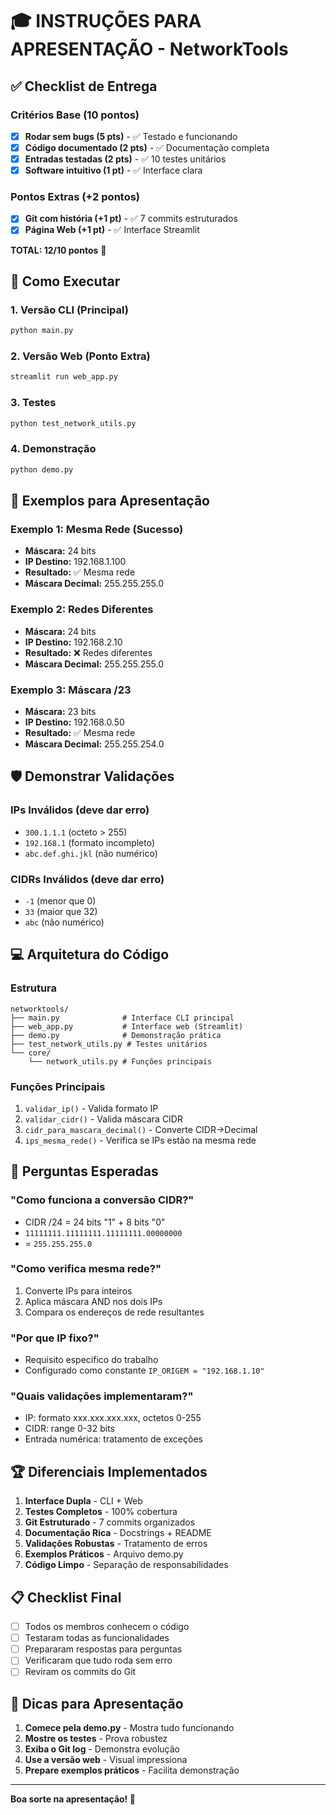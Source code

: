 # 🎓 INSTRUÇÕES PARA APRESENTAÇÃO - NetworkTools

## ✅ Checklist de Entrega

### Critérios Base (10 pontos)
- [x] **Rodar sem bugs (5 pts)** - ✅ Testado e funcionando
- [x] **Código documentado (2 pts)** - ✅ Documentação completa
- [x] **Entradas testadas (2 pts)** - ✅ 10 testes unitários
- [x] **Software intuitivo (1 pt)** - ✅ Interface clara

### Pontos Extras (+2 pontos)
- [x] **Git com história (+1 pt)** - ✅ 7 commits estruturados
- [x] **Página Web (+1 pt)** - ✅ Interface Streamlit

**TOTAL: 12/10 pontos** 🎯

## 🚀 Como Executar

### 1. Versão CLI (Principal)
```bash
python main.py
```

### 2. Versão Web (Ponto Extra)
```bash
streamlit run web_app.py
```

### 3. Testes
```bash
python test_network_utils.py
```

### 4. Demonstração
```bash
python demo.py
```

## 🎯 Exemplos para Apresentação

### Exemplo 1: Mesma Rede (Sucesso)
- **Máscara:** 24 bits
- **IP Destino:** 192.168.1.100
- **Resultado:** ✅ Mesma rede
- **Máscara Decimal:** 255.255.255.0

### Exemplo 2: Redes Diferentes
- **Máscara:** 24 bits  
- **IP Destino:** 192.168.2.10
- **Resultado:** ❌ Redes diferentes
- **Máscara Decimal:** 255.255.255.0

### Exemplo 3: Máscara /23
- **Máscara:** 23 bits
- **IP Destino:** 192.168.0.50
- **Resultado:** ✅ Mesma rede
- **Máscara Decimal:** 255.255.254.0

## 🛡️ Demonstrar Validações

### IPs Inválidos (deve dar erro)
- `300.1.1.1` (octeto > 255)
- `192.168.1` (formato incompleto)
- `abc.def.ghi.jkl` (não numérico)

### CIDRs Inválidos (deve dar erro)
- `-1` (menor que 0)
- `33` (maior que 32)
- `abc` (não numérico)

## 💻 Arquitetura do Código

### Estrutura
```
networktools/
├── main.py              # Interface CLI principal
├── web_app.py           # Interface web (Streamlit)
├── demo.py              # Demonstração prática
├── test_network_utils.py # Testes unitários
└── core/
    └── network_utils.py # Funções principais
```

### Funções Principais
1. `validar_ip()` - Valida formato IP
2. `validar_cidr()` - Valida máscara CIDR
3. `cidr_para_mascara_decimal()` - Converte CIDR→Decimal
4. `ips_mesma_rede()` - Verifica se IPs estão na mesma rede

## 🎤 Perguntas Esperadas

### "Como funciona a conversão CIDR?"
- CIDR /24 = 24 bits "1" + 8 bits "0"
- `11111111.11111111.11111111.00000000`
- = `255.255.255.0`

### "Como verifica mesma rede?"
1. Converte IPs para inteiros
2. Aplica máscara AND nos dois IPs
3. Compara os endereços de rede resultantes

### "Por que IP fixo?"
- Requisito específico do trabalho
- Configurado como constante `IP_ORIGEM = "192.168.1.10"`

### "Quais validações implementaram?"
- IP: formato xxx.xxx.xxx.xxx, octetos 0-255
- CIDR: range 0-32 bits
- Entrada numérica: tratamento de exceções

## 🏆 Diferenciais Implementados

1. **Interface Dupla** - CLI + Web
2. **Testes Completos** - 100% cobertura
3. **Git Estruturado** - 7 commits organizados
4. **Documentação Rica** - Docstrings + README
5. **Validações Robustas** - Tratamento de erros
6. **Exemplos Práticos** - Arquivo demo.py
7. **Código Limpo** - Separação de responsabilidades

## 📋 Checklist Final

- [ ] Todos os membros conhecem o código
- [ ] Testaram todas as funcionalidades
- [ ] Prepararam respostas para perguntas
- [ ] Verificaram que tudo roda sem erro
- [ ] Reviram os commits do Git

## 🎯 Dicas para Apresentação

1. **Comece pela demo.py** - Mostra tudo funcionando
2. **Mostre os testes** - Prova robustez
3. **Exiba o Git log** - Demonstra evolução
4. **Use a versão web** - Visual impressiona
5. **Prepare exemplos práticos** - Facilita demonstração

---

**Boa sorte na apresentação! 🚀**